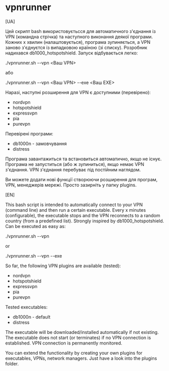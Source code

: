 # vpnrunner


[UA]

Цей скрипт bash використовуєтьсся для автоматичного з'єднання із VPN (командна стрічка) та наступного виконання деякої програми. Кожних x хвилин (налаштовується), програма зупиняється, а VPN заново з'єднуєтся із випадковою країною (зі списку). Розробник надихався db1000_hotspotshield. Запуск відбувається легко:

./vpnrunner.sh --vpn <Ваш VPN>

або

./vpnrunner.sh --vpn <Ваш VPN> --exe <Ваш EXE>

Наразі, наступні розширення для VPN є доступними (перевірено):

 - nordvpn
 - hotspotshield
 - expressvpn
 - pia
 - purevpn

Перевірені програми:

 - db1000n - замовчування
 - distress

Програма завантажиться та встановиться автоматично, якщо не існує. Програма не запуститься (або ж зупиниться), якщо немає VPN з'єднання. VPN з'єднання перебуває під постійним наглядом.

Ви можете додати нові функції створюючи розширення для програм, VPN, менеджерів мережі. Просто зазирніть у папку plugins.


[EN]

This bash script is intended to automatically connect to your VPN (command line) and then run a certain executable. Every x minutes (configurable), the executable stops and the VPN reconnects to a random country (from a predefined list). Strongly inspired by db1000_hotspotshield. Can be executed as easy as:

./vpnrunner.sh --vpn <your VPN>

or

./vpnrunner.sh --vpn <your VPN> --exe <your EXE>

So far, the following VPN plugins are available (tested):

 - nordvpn
 - hotspotshield
 - expressvpn
 - pia
 - purevpn

Tested executables:

 - db1000n - default
 - distress

The executable will be downloaded/installed automatically if not existing. The executable does not start (or terminates) if no VPN connection is established. VPN connection is permanently monitored.

You can extend the functionality by creating your own plugins for executables, VPNs, network managers. Just have a look into the plugins folder.
